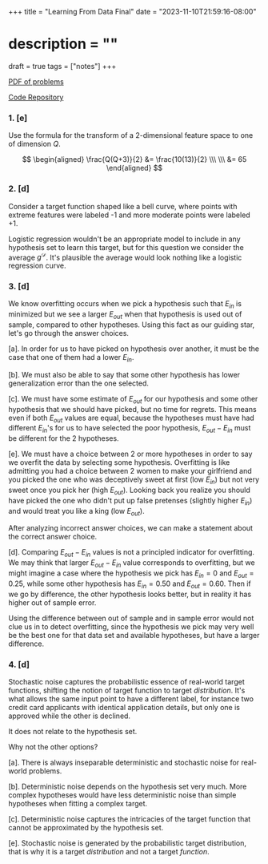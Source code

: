 +++
title = "Learning From Data Final"
date = "2023-11-10T21:59:16-08:00"
# description = ""

draft = true
tags = ["notes"]
+++


[PDF of problems](https://work.caltech.edu/homework/final.pdf)

[Code Repository](https://github.com/lienzhuzhu/lfd)


<h3>
1. [e]
</h3>

Use the formula for the transform of a $2$-dimensional feature space to one of dimension $Q$.

$$
\begin{aligned}
\frac{Q(Q+3)}{2} &= \frac{10(13)}{2} \\\ \\\
    &= 65
\end{aligned}
$$



<h3>
2. [d]
</h3>

Consider a target function shaped like a bell curve, where points with extreme features were labeled -1 and more moderate points were labeled +1.

Logistic regression wouldn't be an appropriate model to include in any hypothesis set to learn this target, but for this question we consider the average $g^{\mathcal{D}}$. It's plausible the average would look nothing like a logistic regression curve.



<h3>
3. [d]
</h3>

We know overfitting occurs when we pick a hypothesis such that $E_{in}$ is minimized but we see a larger $E_{out}$ when that hypothesis is used out of sample, compared to other hypotheses. Using this fact as our guiding star, let's go through the answer choices.

[a]. In order for us to have picked on hypothesis over another, it must be the case that one of them had a lower $E_{in}$.

[b]. We must also be able to say that some other hypothesis has lower generalization error than the one selected.

[c]. We must have some estimate of $E_{out}$ for our hypothesis and some other hypothesis that we should have picked, but no time for regrets. This means even if both $E_{out}$ values are equal, because the hypotheses must have had different $E_{in}$'s for us to have selected the poor hypothesis, $E_{out} - E_{in}$ must be different for the 2 hypotheses.

[e]. We must have a choice between 2 or more hypotheses in order to say we overfit the data by selecting some hypothesis. Overfitting is like admitting you had a choice between 2 women to make your girlfriend and you picked the one who was deceptively sweet at first (low $E_{in}$) but not very sweet once you pick her (high $E_{out}$). Looking back you realize you should have picked the one who didn't put up false pretenses (slightly higher $E_{in}$) and would treat you like a king (low $E_{out}$).

After analyzing incorrect answer choices, we can make a statement about the correct answer choice.

[d]. Comparing $E_{out}-E_{in}$ values is not a principled indicator for overfitting. We may think that larger $E_{out}-E_{in}$ value corresponds to overfitting, but we might imagine a case where the hypothesis we pick has $E_{in} = 0$ and $E_{out} = 0.25$, while some other hypothesis has $E_{in} = 0.50$ and $E_{out} = 0.60$. Then if we go by difference, the other hypothesis looks better, but in reality it has higher out of sample error.

Using the difference between out of sample and in sample error would not clue us in to detect overfitting, since the hypothesis we pick may very well be the best one for that data set and available hypotheses, but have a larger difference.



<h3>
4. [d]
</h3>

Stochastic noise captures the probabilistic essence of real-world target functions, shifting the notion of target function to target _distribution_. It's what allows the same input point to have a different label, for instance two credit card applicants with identical application details, but only one is approved while the other is declined.

It does not relate to the hypothesis set.

Why not the other options?

[a]. There is always inseparable deterministic and stochastic noise for real-world problems.

[b]. Deterministic noise depends on the hypothesis set very much. More complex hypotheses would have less deterministic noise than simple hypotheses when fitting a complex target.

[c]. Deterministic noise captures the intricacies of the target function that cannot be approximated by the hypothesis set.

[e]. Stochastic noise is generated by the probabilistic target distribution, that is why it is a target _distribution_ and not a target _function_.
